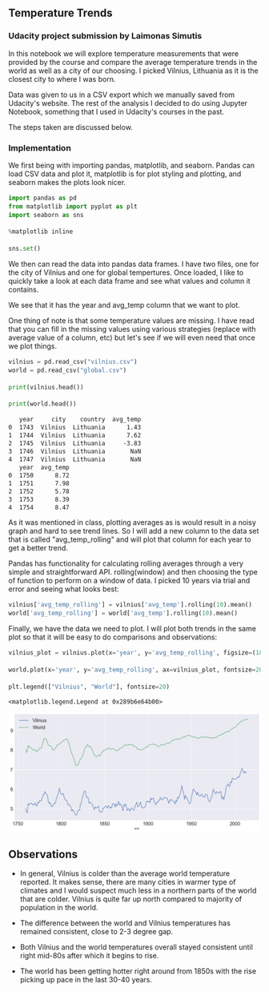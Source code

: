 
## Temperature Trends

### Udacity project submission by Laimonas Simutis

In this notebook we will explore temperature measurements that were provided by the course and compare the average temperature trends in the world as well as a city of our choosing. I picked Vilnius, Lithuania as it is the closest city to where I was born.

Data was given to us in a CSV export which we manually saved from Udacity's website. The rest of the analysis I decided to do using Jupyter Notebook, something that I used in Udacity's courses in the past.

The steps taken are discussed below.

### Implementation

We first being with importing pandas, matplotlib, and seaborn. Pandas can load CSV data and plot it, matplotlib is for plot styling and plotting, and seaborn makes the plots look nicer.


```python
import pandas as pd
from matplotlib import pyplot as plt
import seaborn as sns

%matplotlib inline

sns.set()
```

We then can read the data into pandas data frames. I have two files, one for the city of Vilnius and one for global tempertures. Once loaded, I like to quickly take a look at each data frame and see what values and column it contains.

We see that it has the year and avg_temp column that we want to plot.

One thing of note is that some temperature values are missing. I have read that you can fill in the missing values using various strategies (replace with average value of a column, etc) but let's see if we will even need that once we plot things.


```python
vilnius = pd.read_csv("vilnius.csv")
world = pd.read_csv("global.csv")

print(vilnius.head())

print(world.head())
```

       year     city    country  avg_temp
    0  1743  Vilnius  Lithuania      1.43
    1  1744  Vilnius  Lithuania      7.62
    2  1745  Vilnius  Lithuania     -3.83
    3  1746  Vilnius  Lithuania       NaN
    4  1747  Vilnius  Lithuania       NaN
       year  avg_temp
    0  1750      8.72
    1  1751      7.98
    2  1752      5.78
    3  1753      8.39
    4  1754      8.47
    

As it was mentioned in class, plotting averages as is would result in a noisy graph and hard to see trend lines. So I will add a new column to the data set that is called "avg_temp_rolling" and will plot that column for each year to get a better trend.

Pandas has functionality for calculating rolling averages through a very simple and straightforward API. rolling(window) and then choosing the type of function to perform on a window of data. I picked 10 years via trial and error and seeing what looks best:


```python
vilnius['avg_temp_rolling'] = vilnius['avg_temp'].rolling(10).mean()
world['avg_temp_rolling'] = world['avg_temp'].rolling(10).mean()
```

Finally, we have the data we need to plot. I will plot both trends in the same plot so that it will be easy to do comparisons and observations:


```python
vilnius_plot = vilnius.plot(x='year', y='avg_temp_rolling', figsize=(18, 8), fontsize=20)

world.plot(x='year', y='avg_temp_rolling', ax=vilnius_plot, fontsize=20)

plt.legend(["Vilnius", "World"], fontsize=20)

```




    <matplotlib.legend.Legend at 0x289b6e64b00>




![png](output_10_1.png)


## Observations

- In general, Vilnius is colder than the average world temperature reported. It makes sense, there are many cities in warmer type of climates and I would suspect much less in a northern parts of the world that are colder. Vilnius is quite far up north compared to majority of population in the world.

- The difference between the world and Vilnius temperatures has remained consistent, close to 2-3 degree gap.

- Both Vilnius and the world temperatures overall stayed consistent until right mid-80s after which it begins to rise.

- The world has been getting hotter right around from 1850s with the rise picking up pace in the last 30-40 years.
